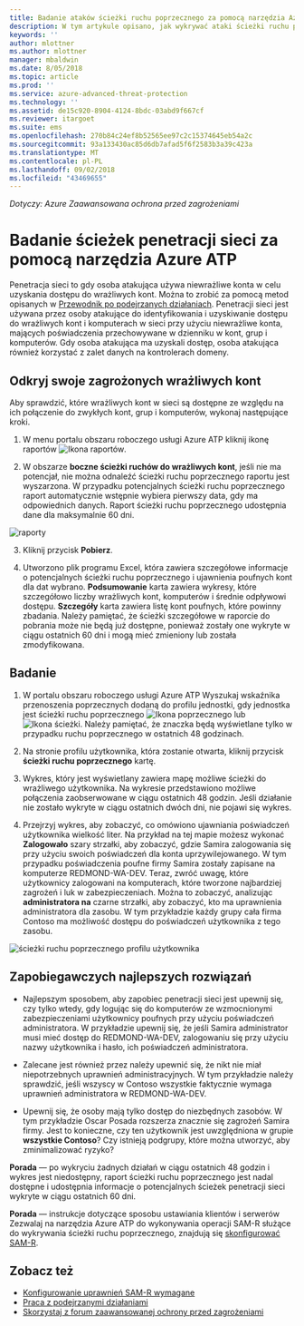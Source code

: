 ```yaml
---
title: Badanie ataków ścieżki ruchu poprzecznego za pomocą narzędzia Azure ATP | Dokumentacja firmy Microsoft
description: W tym artykule opisano, jak wykrywać ataki ścieżki ruchu poprzecznego za pomocą usługi Azure Advanced Threat Protection (ATP).
keywords: ''
author: mlottner
ms.author: mlottner
manager: mbaldwin
ms.date: 8/05/2018
ms.topic: article
ms.prod: ''
ms.service: azure-advanced-threat-protection
ms.technology: ''
ms.assetid: de15c920-8904-4124-8bdc-03abd9f667cf
ms.reviewer: itargoet
ms.suite: ems
ms.openlocfilehash: 270b84c24ef8b52565ee97c2c15374645eb54a2c
ms.sourcegitcommit: 93a133430ac85d6db7afad5f6f2583b3a39c423a
ms.translationtype: MT
ms.contentlocale: pl-PL
ms.lasthandoff: 09/02/2018
ms.locfileid: "43469655"
---
```

*Dotyczy: Azure Zaawansowana ochrona przed zagrożeniami*

# <a name="investigating-lateral-movement-paths-with-azure-atp"></a>Badanie ścieżek penetracji sieci za pomocą narzędzia Azure ATP


Penetracja sieci to gdy osoba atakująca używa niewrażliwe konta w celu uzyskania dostępu do wrażliwych kont. Można to zrobić za pomocą metod opisanych w [Przewodnik po podejrzanych działaniach](suspicious-activity-guide.md). Penetracji sieci jest używana przez osoby atakujące do identyfikowania i uzyskiwanie dostępu do wrażliwych kont i komputerach w sieci przy użyciu niewrażliwe konta, mających poświadczenia przechowywane w dzienniku w kont, grup i komputerów. Gdy osoba atakująca ma uzyskali dostęp, osoba atakująca również korzystać z zalet danych na kontrolerach domeny.


## <a name="discover-your-at-risk-sensitive-accounts"></a>Odkryj swoje zagrożonych wrażliwych kont

Aby sprawdzić, które wrażliwych kont w sieci są dostępne ze względu na ich połączenie do zwykłych kont, grup i komputerów, wykonaj następujące kroki. 

1. W menu portalu obszaru roboczego usługi Azure ATP kliknij ikonę raportów ![Ikona raportów](./media/atp-report-icon.png).

2. W obszarze **boczne ścieżki ruchów do wrażliwych kont**, jeśli nie ma potencjał, nie można odnaleźć ścieżki ruchu poprzecznego raportu jest wyszarzona. W przypadku potencjalnych ścieżki ruchu poprzecznego raport automatycznie wstępnie wybiera pierwszy data, gdy ma odpowiednich danych. Raport ścieżki ruchu poprzecznego udostępnia dane dla maksymalnie 60 dni.

 ![raporty](./media/reports.png)

3. Kliknij przycisk **Pobierz**.

4. Utworzono plik programu Excel, która zawiera szczegółowe informacje o potencjalnych ścieżki ruchu poprzecznego i ujawnienia poufnych kont dla dat wybrano. **Podsumowanie** karta zawiera wykresy, które szczegółowo liczby wrażliwych kont, komputerów i średnie odpływowi dostępu. **Szczegóły** karta zawiera listę kont poufnych, które powinny zbadania. Należy pamiętać, że ścieżki szczegółowe w raporcie do pobrania może nie będą już dostępne, ponieważ zostały one wykryte w ciągu ostatnich 60 dni i mogą mieć zmieniony lub została zmodyfikowana.


## <a name="investigate"></a>Badanie



1. W portalu obszaru roboczego usługi Azure ATP Wyszukaj wskaźnika przenoszenia poprzecznych dodaną do profilu jednostki, gdy jednostka jest ścieżki ruchu poprzecznego ![Ikona poprzecznego](./media/lateral-movement-icon.png) lub ![Ikona ścieżki](./media/paths-icon.png). Należy pamiętać, że znaczka będą wyświetlane tylko w przypadku ruchu poprzecznego w ostatnich 48 godzinach. 

2. Na stronie profilu użytkownika, która zostanie otwarta, kliknij przycisk **ścieżki ruchu poprzecznego** kartę. 

3. Wykres, który jest wyświetlany zawiera mapę możliwe ścieżki do wrażliwego użytkownika. Na wykresie przedstawiono możliwe połączenia zaobserwowane w ciągu ostatnich 48 godzin. Jeśli działanie nie zostało wykryte w ciągu ostatnich dwóch dni, nie pojawi się wykres. 

4. Przejrzyj wykres, aby zobaczyć, co omówiono ujawniania poświadczeń użytkownika wielkość liter. Na przykład na tej mapie możesz wykonać **Zalogowało** szary strzałki, aby zobaczyć, gdzie Samira zalogowania się przy użyciu swoich poświadczeń dla konta uprzywilejowanego. W tym przypadku poświadczenia poufne firmy Samira zostały zapisane na komputerze REDMOND-WA-DEV. Teraz, zwróć uwagę, które użytkownicy zalogowani na komputerach, które tworzone najbardziej zagrożeń i luk w zabezpieczeniach. Można to zobaczyć, analizując **administratora na** czarne strzałki, aby zobaczyć, kto ma uprawnienia administratora dla zasobu. W tym przykładzie każdy grupy cała firma Contoso ma możliwość dostępu do poświadczeń użytkownika z tego zasobu.  

 ![ścieżki ruchu poprzecznego profilu użytkownika](media/user-profile-lateral-movement-paths.png)


## <a name="preventative-best-practices"></a>Zapobiegawczych najlepszych rozwiązań

- Najlepszym sposobem, aby zapobiec penetracji sieci jest upewnij się, czy tylko wtedy, gdy logując się do komputerów ze wzmocnionymi zabezpieczeniami użytkownicy poufnych przy użyciu poświadczeń administratora. W przykładzie upewnij się, że jeśli Samira administrator musi mieć dostęp do REDMOND-WA-DEV, zalogowaniu się przy użyciu nazwy użytkownika i hasło, ich poświadczeń administratora.

- Zalecane jest również przez należy upewnić się, że nikt nie miał niepotrzebnych uprawnień administracyjnych. W tym przykładzie należy sprawdzić, jeśli wszyscy w Contoso wszystkie faktycznie wymaga uprawnień administratora w REDMOND-WA-DEV.

- Upewnij się, że osoby mają tylko dostęp do niezbędnych zasobów. W tym przykładzie Oscar Posada rozszerza znacznie się zagrożeń Samira firmy. Jest to konieczne, czy ten użytkownik jest uwzględniona w grupie **wszystkie Contoso**? Czy istnieją podgrupy, które można utworzyć, aby zminimalizować ryzyko?

**Porada** — po wykryciu żadnych działań w ciągu ostatnich 48 godzin i wykres jest niedostępny, raport ścieżki ruchu poprzecznego jest nadal dostępne i udostępnia informacje o potencjalnych ścieżek penetracji sieci wykryte w ciągu ostatnich 60 dni. 

**Porada** — instrukcje dotyczące sposobu ustawiania klientów i serwerów Zezwalaj na narzędzia Azure ATP do wykonywania operacji SAM-R służące do wykrywania ścieżki ruchu poprzecznego, znajdują się [skonfigurować SAM-R](install-atp-step8-samr.md).


## <a name="see-also"></a>Zobacz też

- [Konfigurowanie uprawnień SAM-R wymagane](install-atp-step8-samr.md)
- [Praca z podejrzanymi działaniami](working-with-suspicious-activities.md)
- [Skorzystaj z forum zaawansowanej ochrony przed zagrożeniami](https://aka.ms/azureatpcommunity)